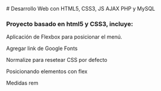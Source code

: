 # Desarrollo Web con HTML5, CSS3, JS AJAX PHP y MySQL

### Proyecto basado en html5 y CSS3, incluye:

Aplicación de Flexbox para posicionar el menú.

Agregar link de Google Fonts

Normalize para resetear CSS por defecto

Posicionando elementos con flex

Medidas rem